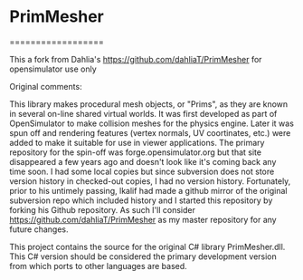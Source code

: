 # PrimMesher

==================

This a fork from Dahlia's https://github.com/dahliaT/PrimMesher for opensimulator use only


Original comments:


This library makes procedural mesh objects, or "Prims", as they are known in several on-line shared virtual worlds. It was first developed as part of OpenSimulator to make collision meshes for the physics engine. Later it was spun off and rendering features (vertex normals, UV coortinates, etc.) were added to make it suitable for use in viewer applications. The primary repository for the spin-off was forge.opensimulator.org but that site disappeared a few years ago and doesn't look like it's coming back any time soon. I had some local copies but since subversion does not store version history in checked-out copies, I had no version history. Fortunately, prior to his untimely passing, lkalif had made a github mirror of the original subversion repo which included history and I started this repository by forking his Github repository. As such I'll consider https://github.com/dahliaT/PrimMesher as my master repository for any future changes.

This project contains the source for the original C# library PrimMesher.dll. This C# version should be considered the primary development version from which ports to other languages are based.
